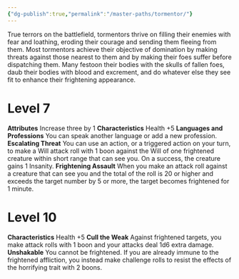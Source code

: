 ```yaml
---
{"dg-publish":true,"permalink":"/master-paths/tormentor/"}
---
```


True terrors on the battlefield, tormentors thrive on filling their enemies with fear and loathing, eroding their courage and sending them fleeing from them. Most tormentors achieve their objective of domination by making threats against those nearest to them and by making their foes suffer before dispatching them. Many festoon their bodies with the skulls of fallen foes, daub their bodies with blood and excrement, and do whatever else they see fit to enhance their frightening appearance.
# Level 7
**Attributes** Increase three by 1
**Characteristics** Health +5
**Languages and Professions** You can speak another language or add a new profession.
**Escalating Threat** You can use an action, or a triggered action on your turn, to make a Will attack roll with 1 boon against the Will of one frightened creature within short range that can see you. On a success, the creature gains 1 Insanity.
**Frightening Assault** When you make an attack roll against a creature that can see you and the total of the roll is 20 or higher and exceeds the target number by 5 or more, the target becomes frightened for 1 minute.
# Level 10
**Characteristics** Health +5
**Cull the Weak** Against frightened targets, you make attack rolls with 1 boon and your attacks deal 1d6 extra damage.
**Unshakable** You cannot be frightened. If you are already immune to the frightened affliction, you instead make challenge rolls to resist the effects of the horrifying trait with 2 boons.